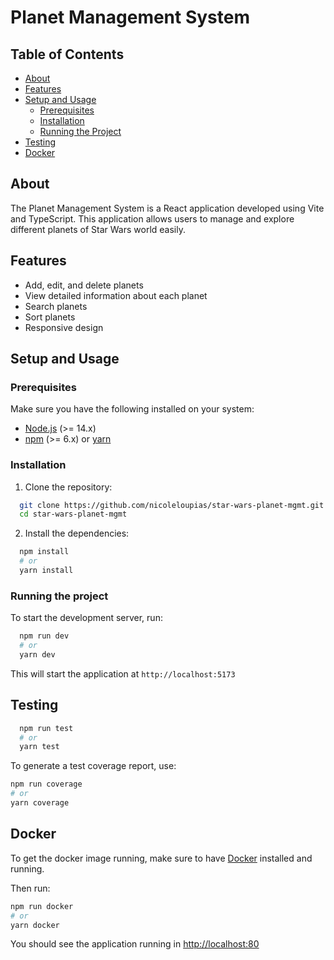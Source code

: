 # Planet Management System

## Table of Contents

- [About](#about)
- [Features](#features)
- [Setup and Usage](#getting-started)
  - [Prerequisites](#prerequisites)
  - [Installation](#installation)
  - [Running the Project](#running-the-project)
- [Testing](#testing)
- [Docker](#docker)

## About

The Planet Management System is a React application developed using Vite and TypeScript. This application allows users to manage and explore different planets of Star Wars world easily.

## Features

- Add, edit, and delete planets
- View detailed information about each planet
- Search planets
- Sort planets
- Responsive design

## Setup and Usage

### Prerequisites

Make sure you have the following installed on your system:

- [Node.js](https://nodejs.org/en/) (>= 14.x)
- [npm](https://www.npmjs.com/) (>= 6.x) or [yarn](https://yarnpkg.com/)

### Installation

1. Clone the repository:

```sh
  git clone https://github.com/nicoleloupias/star-wars-planet-mgmt.git
  cd star-wars-planet-mgmt
```

2.  Install the dependencies:

```sh
  npm install
  # or
  yarn install
```

### Running the project

To start the development server, run:

```sh
  npm run dev
  # or
  yarn dev
```

This will start the application at `http://localhost:5173`

## Testing

```sh
  npm run test
  # or
  yarn test
```

To generate a test coverage report, use:

```sh
npm run coverage
# or
yarn coverage
```

## Docker

To get the docker image running, make sure to have [Docker](https://www.docker.com/products/docker-desktop/) installed and running.

Then run:

```sh
npm run docker
# or
yarn docker
```

You should see the application running in [http://localhost:80](http://localhost:80)
